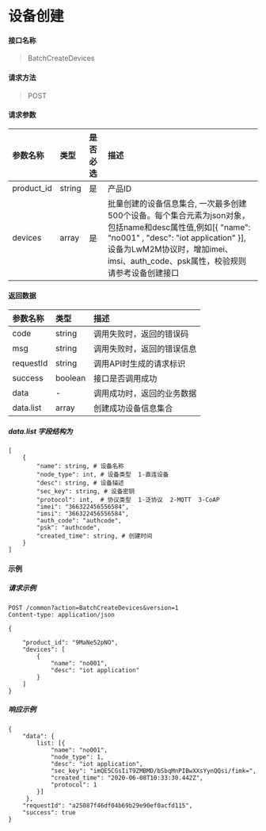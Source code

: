 # 设备创建

#### 接口名称

> BatchCreateDevices

#### 请求方法

> POST

#### 请求参数
|参数名称 | 类型 | 是否必选 | 描述 |
|:- | :- | :- | :- |
|product_id | string | 是  | 产品ID |
|devices | array | 是 | 批量创建的设备信息集合, 一次最多创建500个设备。每个集合元素为json对象，包括name和desc属性值,例如[{ "name": "no001" , "desc": "iot application" }], 设备为LwM2M协议时，增加imei、imsi、auth_code、psk属性，校验规则请参考设备创建接口 | 

#### 返回数据
|参数名称 | 类型  | 描述 |
|:- | :- | :- |
| code | string | 调用失败时，返回的错误码 |
| msg  | string  | 调用失败时，返回的错误信息 |
| requestId | string | 调用API时生成的请求标识  |
| success | boolean | 接口是否调用成功 |
| data | - | 调用成功时，返回的业务数据 |
| data.list | array | 创建成功设备信息集合 |

##### data.list 字段结构为

```
[
    {
        "name": string, # 设备名称
        "node_type": int, # 设备类型  1-直连设备
        "desc": string, # 设备描述
        "sec_key": string, # 设备密钥
        "protocol": int,  # 协议类型  1-泛协议  2-MQTT  3-CoAP
        "imei": "366322456556584",
        "imsi": "366322456556584",
        "auth_code": "authcode",   
        "psk": "authcode",          
        "created_time": string, # 创建时间      
    }
]
```

#### 示例

##### 请求示例

```
POST /common?action=BatchCreateDevices&version=1
Content-type: application/json

{

    "product_id": "9MaNe52pNO",
    "devices": [
        {
            "name": "no001", 
            "desc": "iot application"      
        }
    ]
}

```

##### 响应示例

```
{
    "data": {
        list: [{
            "name": "no001",
            "node_type": 1,  
            "desc": "iot application",
            "sec_key": "imQE5CGsIiT9ZMBMD/bSbqMnPIBwXXsYynQQsi/fimk=", 
            "created_time": "2020-06-08T10:33:30.442Z", 
            "protocol": 1
        }]
     },
    "requestId": "a25087f46df04b69b29e90ef0acfd115", 
    "success": true
}
```
